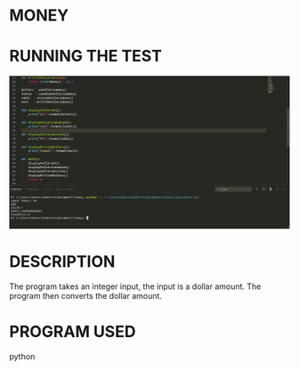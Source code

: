 # MONEY

# RUNNING THE TEST
<img src="moneyImg.PNG">

# DESCRIPTION
The program takes an integer input, the input is a dollar amount. 
The program then converts the dollar amount.

# PROGRAM USED
python




